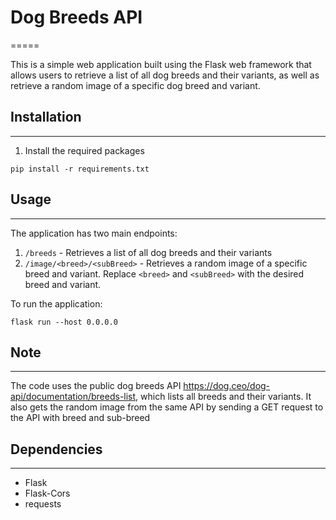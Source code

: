 # Dog Breeds API
=====

This is a simple web application built using the Flask web framework that allows users to retrieve a list of all dog breeds and their variants, as well as retrieve a random image of a specific dog breed and variant.

## Installation
------------

1.  Install the required packages

`pip install -r requirements.txt`

## Usage
-----

The application has two main endpoints:

1.  `/breeds` - Retrieves a list of all dog breeds and their variants
2.  `/image/<breed>/<subBreed>` - Retrieves a random image of a specific breed and variant. Replace `<breed>` and `<subBreed>` with the desired breed and variant.

To run the application:

`flask run --host 0.0.0.0`

## Note
----

The code uses the public dog breeds API <https://dog.ceo/dog-api/documentation/breeds-list>, which lists all breeds and their variants. It also gets the random image from the same API by sending a GET request to the API with breed and sub-breed


## Dependencies
------------

-   Flask
-   Flask-Cors
-   requests